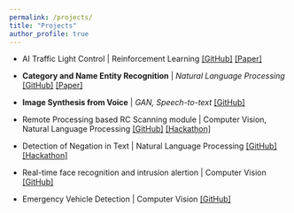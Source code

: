 ```yaml
---
permalink: /projects/
title: "Projects"
author_profile: true
---
```


- AI Traffic Light Control | Reinforcement Learning
[[GitHub]](https://github.com/parasnaren/AI-Traffic-Light-Control) [[Paper]](https://ieeexplore.ieee.org/abstract/document/9250886)

- <b>Category and Name Entity Recognition</b> | <i>Natural Language Processing</i>
[[GitHub]](https://github.com/parasnaren/Category-and-Name-Entity-Recognition) [[Paper]](https://papers.ssrn.com/sol3/papers.cfm?abstract_id=3834969)

- <b>Image Synthesis from Voice</b> | <i>GAN, Speech-to-text</i>
[[GitHub]](https://github.com/parasnaren/Image-Synthesis-from-Voice)

- Remote Processing based RC Scanning module | Computer Vision, Natural Language Processing
[[GitHub]](https://github.com/parasnaren/Automated-Remote-Proccessing-Scanning-and-OCR-module) [[Hackathon]](https://parasnaren.github.io/awards/riskcovry/)

- Detection of Negation in Text | Natural Language Processing
[[GitHub]](https://github.com/parasnaren/Detection-of-Negation-in-Text) [[Hackathon]](https://parasnaren.github.io/awards/philips/)

- Real-time face recognition and intrusion alertion | Computer Vision
[[GitHub]](https://github.com/parasnaren/Real-Time-Face-Recognition-and-Intrusion-Alert)

- Emergency Vehicle Detection | Computer Vision
[[GitHub]](https://github.com/parasnaren/Category-and-Name-Entity-Recognition)
